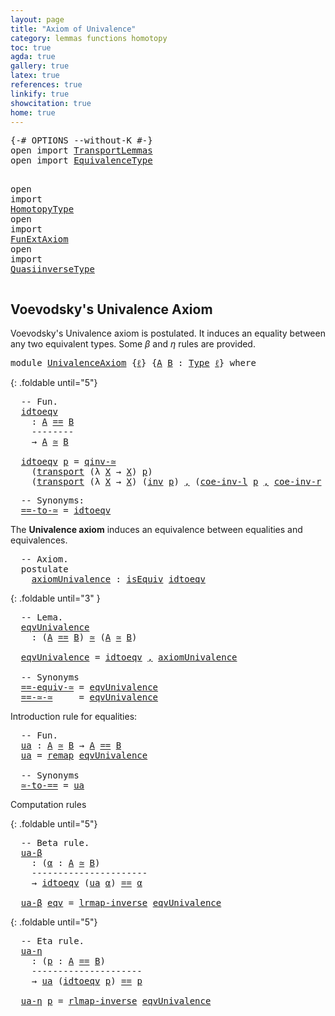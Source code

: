 ```yaml
---
layout: page
title: "Axiom of Univalence"
category: lemmas functions homotopy
toc: true
agda: true
gallery: true
latex: true
references: true
linkify: true
showcitation: true
home: true
---
```


<div class="hide" >
<pre class="Agda">
<a id="229" class="Symbol">{-#</a> <a id="233" class="Keyword">OPTIONS</a> <a id="241" class="Pragma">--without-K</a> <a id="253" class="Symbol">#-}</a>
<a id="257" class="Keyword">open</a> <a id="262" class="Keyword">import</a> <a id="269" href="TransportLemmas.html" class="Module">TransportLemmas</a>
<a id="285" class="Keyword">open</a> <a id="290" class="Keyword">import</a> <a id="297" href="EquivalenceType.html" class="Module">EquivalenceType</a>

<a id="314" class="Keyword">open</a> <a id="319" class="Keyword">import</a> <a id="326" href="HomotopyType.html" class="Module">HomotopyType</a>
<a id="339" class="Keyword">open</a> <a id="344" class="Keyword">import</a> <a id="351" href="FunExtAxiom.html" class="Module">FunExtAxiom</a>
<a id="363" class="Keyword">open</a> <a id="368" class="Keyword">import</a> <a id="375" href="QuasiinverseType.html" class="Module">QuasiinverseType</a>
</pre>
</div>

## Voevodsky's Univalence Axiom

Voevodsky's Univalence axiom is postulated. It induces an equality between any
two equivalent types. Some $β$ and $η$ rules are provided.

<pre class="Agda">
<a id="596" class="Keyword">module</a> <a id="603" href="UnivalenceAxiom.html" class="Module">UnivalenceAxiom</a> <a id="619" class="Symbol">{</a><a id="620" href="UnivalenceAxiom.html#620" class="Bound">ℓ</a><a id="621" class="Symbol">}</a> <a id="623" class="Symbol">{</a><a id="624" href="UnivalenceAxiom.html#624" class="Bound">A</a> <a id="626" href="UnivalenceAxiom.html#626" class="Bound">B</a> <a id="628" class="Symbol">:</a> <a id="630" href="Intro.html#1593" class="Function">Type</a> <a id="635" href="UnivalenceAxiom.html#620" class="Bound">ℓ</a><a id="636" class="Symbol">}</a> <a id="638" class="Keyword">where</a>
</pre>

{: .foldable until="5"}
<pre class="Agda">
  <a id="695" class="Comment">-- Fun.</a>
  <a id="idtoeqv"></a><a id="705" href="UnivalenceAxiom.html#705" class="Function">idtoeqv</a>
    <a id="717" class="Symbol">:</a> <a id="719" href="UnivalenceAxiom.html#624" class="Bound">A</a> <a id="721" href="EqualityType.html#1038" class="Datatype Operator">==</a> <a id="724" href="UnivalenceAxiom.html#626" class="Bound">B</a>
    <a id="730" class="Comment">--------</a>
    <a id="743" class="Symbol">→</a> <a id="745" href="UnivalenceAxiom.html#624" class="Bound">A</a> <a id="747" href="EquivalenceType.html#764" class="Function Operator">≃</a> <a id="749" href="UnivalenceAxiom.html#626" class="Bound">B</a>

  <a id="754" href="UnivalenceAxiom.html#705" class="Function">idtoeqv</a> <a id="762" href="UnivalenceAxiom.html#762" class="Bound">p</a> <a id="764" class="Symbol">=</a> <a id="766" href="QuasiinverseType.html#3135" class="Function">qinv-≃</a>
    <a id="777" class="Symbol">(</a><a id="778" href="Transport.html#473" class="Function">transport</a> <a id="788" class="Symbol">(λ</a> <a id="791" href="UnivalenceAxiom.html#791" class="Bound">X</a> <a id="793" class="Symbol">→</a> <a id="795" href="UnivalenceAxiom.html#791" class="Bound">X</a><a id="796" class="Symbol">)</a> <a id="798" href="UnivalenceAxiom.html#762" class="Bound">p</a><a id="799" class="Symbol">)</a>
    <a id="805" class="Symbol">(</a><a id="806" href="Transport.html#473" class="Function">transport</a> <a id="816" class="Symbol">(λ</a> <a id="819" href="UnivalenceAxiom.html#819" class="Bound">X</a> <a id="821" class="Symbol">→</a> <a id="823" href="UnivalenceAxiom.html#819" class="Bound">X</a><a id="824" class="Symbol">)</a> <a id="826" class="Symbol">(</a><a id="827" href="EqualityType.html#2553" class="Function">inv</a> <a id="831" href="UnivalenceAxiom.html#762" class="Bound">p</a><a id="832" class="Symbol">)</a> <a id="834" href="BasicTypes.html#1381" class="InductiveConstructor Operator">,</a> <a id="836" class="Symbol">(</a><a id="837" href="TransportLemmas.html#4645" class="Function">coe-inv-l</a> <a id="847" href="UnivalenceAxiom.html#762" class="Bound">p</a> <a id="849" href="BasicTypes.html#1381" class="InductiveConstructor Operator">,</a> <a id="851" href="TransportLemmas.html#4876" class="Function">coe-inv-r</a> <a id="861" href="UnivalenceAxiom.html#762" class="Bound">p</a><a id="862" class="Symbol">))</a>
</pre>
<pre class="Agda">
  <a id="891" class="Comment">-- Synonyms:</a>
  <a id="==-to-≃"></a><a id="906" href="UnivalenceAxiom.html#906" class="Function">==-to-≃</a> <a id="914" class="Symbol">=</a> <a id="916" href="UnivalenceAxiom.html#705" class="Function">idtoeqv</a>
</pre>

The **Univalence axiom** induces an equivalence between equalities
and equivalences.

<pre class="Agda">
  <a id="1037" class="Comment">-- Axiom.</a>
  <a id="1049" class="Keyword">postulate</a>
    <a id="axiomUnivalence"></a><a id="1063" href="UnivalenceAxiom.html#1063" class="Postulate">axiomUnivalence</a> <a id="1079" class="Symbol">:</a> <a id="1081" href="EquivalenceType.html#608" class="Function">isEquiv</a> <a id="1089" href="UnivalenceAxiom.html#705" class="Function">idtoeqv</a>
</pre>

{: .foldable until="3" }
<pre class="Agda">
  <a id="1149" class="Comment">-- Lema.</a>
  <a id="eqvUnivalence"></a><a id="1160" href="UnivalenceAxiom.html#1160" class="Function">eqvUnivalence</a>
    <a id="1178" class="Symbol">:</a> <a id="1180" class="Symbol">(</a><a id="1181" href="UnivalenceAxiom.html#624" class="Bound">A</a> <a id="1183" href="EqualityType.html#1038" class="Datatype Operator">==</a> <a id="1186" href="UnivalenceAxiom.html#626" class="Bound">B</a><a id="1187" class="Symbol">)</a> <a id="1189" href="EquivalenceType.html#764" class="Function Operator">≃</a> <a id="1191" class="Symbol">(</a><a id="1192" href="UnivalenceAxiom.html#624" class="Bound">A</a> <a id="1194" href="EquivalenceType.html#764" class="Function Operator">≃</a> <a id="1196" href="UnivalenceAxiom.html#626" class="Bound">B</a><a id="1197" class="Symbol">)</a>

  <a id="1202" href="UnivalenceAxiom.html#1160" class="Function">eqvUnivalence</a> <a id="1216" class="Symbol">=</a> <a id="1218" href="UnivalenceAxiom.html#705" class="Function">idtoeqv</a> <a id="1226" href="BasicTypes.html#1381" class="InductiveConstructor Operator">,</a> <a id="1228" href="UnivalenceAxiom.html#1063" class="Postulate">axiomUnivalence</a>

  <a id="1247" class="Comment">-- Synonyms</a>
  <a id="==-equiv-≃"></a><a id="1261" href="UnivalenceAxiom.html#1261" class="Function">==-equiv-≃</a> <a id="1272" class="Symbol">=</a> <a id="1274" href="UnivalenceAxiom.html#1160" class="Function">eqvUnivalence</a>
  <a id="==-≃-≃"></a><a id="1290" href="UnivalenceAxiom.html#1290" class="Function">==-≃-≃</a>     <a id="1301" class="Symbol">=</a> <a id="1303" href="UnivalenceAxiom.html#1160" class="Function">eqvUnivalence</a>
</pre>

Introduction rule for equalities:

<pre class="Agda">
  <a id="1379" class="Comment">-- Fun.</a>
  <a id="ua"></a><a id="1389" href="UnivalenceAxiom.html#1389" class="Function">ua</a> <a id="1392" class="Symbol">:</a> <a id="1394" href="UnivalenceAxiom.html#624" class="Bound">A</a> <a id="1396" href="EquivalenceType.html#764" class="Function Operator">≃</a> <a id="1398" href="UnivalenceAxiom.html#626" class="Bound">B</a> <a id="1400" class="Symbol">→</a> <a id="1402" href="UnivalenceAxiom.html#624" class="Bound">A</a> <a id="1404" href="EqualityType.html#1038" class="Datatype Operator">==</a> <a id="1407" href="UnivalenceAxiom.html#626" class="Bound">B</a>
  <a id="1411" href="UnivalenceAxiom.html#1389" class="Function">ua</a> <a id="1414" class="Symbol">=</a> <a id="1416" href="EquivalenceType.html#1133" class="Function">remap</a> <a id="1422" href="UnivalenceAxiom.html#1160" class="Function">eqvUnivalence</a>

  <a id="1439" class="Comment">-- Synonyms</a>
  <a id="≃-to-=="></a><a id="1453" href="UnivalenceAxiom.html#1453" class="Function">≃-to-==</a> <a id="1461" class="Symbol">=</a> <a id="1463" href="UnivalenceAxiom.html#1389" class="Function">ua</a>
</pre>




Computation rules

{: .foldable until="5"}
<pre class="Agda">
  <a id="1539" class="Comment">-- Beta rule.</a>
  <a id="ua-β"></a><a id="1555" href="UnivalenceAxiom.html#1555" class="Function">ua-β</a>
    <a id="1564" class="Symbol">:</a> <a id="1566" class="Symbol">(</a><a id="1567" href="UnivalenceAxiom.html#1567" class="Bound">α</a> <a id="1569" class="Symbol">:</a> <a id="1571" href="UnivalenceAxiom.html#624" class="Bound">A</a> <a id="1573" href="EquivalenceType.html#764" class="Function Operator">≃</a> <a id="1575" href="UnivalenceAxiom.html#626" class="Bound">B</a><a id="1576" class="Symbol">)</a>
    <a id="1582" class="Comment">----------------------</a>
    <a id="1609" class="Symbol">→</a> <a id="1611" href="UnivalenceAxiom.html#705" class="Function">idtoeqv</a> <a id="1619" class="Symbol">(</a><a id="1620" href="UnivalenceAxiom.html#1389" class="Function">ua</a> <a id="1623" href="UnivalenceAxiom.html#1567" class="Bound">α</a><a id="1624" class="Symbol">)</a> <a id="1626" href="EqualityType.html#1038" class="Datatype Operator">==</a> <a id="1629" href="UnivalenceAxiom.html#1567" class="Bound">α</a>

  <a id="1634" href="UnivalenceAxiom.html#1555" class="Function">ua-β</a> <a id="1639" href="UnivalenceAxiom.html#1639" class="Bound">eqv</a> <a id="1643" class="Symbol">=</a> <a id="1645" href="EquivalenceType.html#1368" class="Function">lrmap-inverse</a> <a id="1659" href="UnivalenceAxiom.html#1160" class="Function">eqvUnivalence</a>
</pre>

{: .foldable until="5"}
<pre class="Agda">
  <a id="1724" class="Comment">-- Eta rule.</a>
  <a id="ua-η"></a><a id="1739" href="UnivalenceAxiom.html#1739" class="Function">ua-η</a>
    <a id="1748" class="Symbol">:</a> <a id="1750" class="Symbol">(</a><a id="1751" href="UnivalenceAxiom.html#1751" class="Bound">p</a> <a id="1753" class="Symbol">:</a> <a id="1755" href="UnivalenceAxiom.html#624" class="Bound">A</a> <a id="1757" href="EqualityType.html#1038" class="Datatype Operator">==</a> <a id="1760" href="UnivalenceAxiom.html#626" class="Bound">B</a><a id="1761" class="Symbol">)</a>
    <a id="1767" class="Comment">---------------------</a>
    <a id="1793" class="Symbol">→</a> <a id="1795" href="UnivalenceAxiom.html#1389" class="Function">ua</a> <a id="1798" class="Symbol">(</a><a id="1799" href="UnivalenceAxiom.html#705" class="Function">idtoeqv</a> <a id="1807" href="UnivalenceAxiom.html#1751" class="Bound">p</a><a id="1808" class="Symbol">)</a> <a id="1810" href="EqualityType.html#1038" class="Datatype Operator">==</a> <a id="1813" href="UnivalenceAxiom.html#1751" class="Bound">p</a>

  <a id="1818" href="UnivalenceAxiom.html#1739" class="Function">ua-η</a> <a id="1823" href="UnivalenceAxiom.html#1823" class="Bound">p</a> <a id="1825" class="Symbol">=</a> <a id="1827" href="EquivalenceType.html#1595" class="Function">rlmap-inverse</a> <a id="1841" href="UnivalenceAxiom.html#1160" class="Function">eqvUnivalence</a>
</pre>
